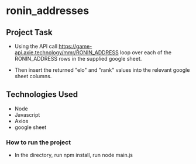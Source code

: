 # ronin_addresses

## Project Task

- Using the API call https://game-api.axie.technology/mmr/RONIN_ADDRESS loop over each of the RONIN_ADDRESS rows in the supplied google sheet.

- Then insert the returned "elo" and "rank" values into the relevant google sheet columns.

## Technologies Used

- Node
- Javascript
- Axios
- google sheet

### How to run the project

- In the directory, run npm install, run node main.js
